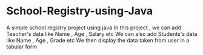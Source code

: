 # School-Registry-using-Java
A simple school registry project using java
In this project , we can add Teacher's data like Name , Age , Salary etc
We can also add Students's data like Name , Age , Grade etc
We then display the data taken from user in a tabular form
